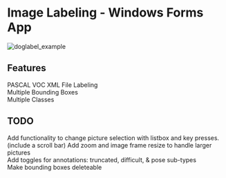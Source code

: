 # Image Labeling - Windows Forms App

![doglabel_example](https://user-images.githubusercontent.com/18463967/172060606-9f413d8d-1c18-4b01-8750-974eefeac082.png)

## Features

PASCAL VOC XML File Labeling <br>
Multiple Bounding Boxes <br>
Multiple Classes <br>

## TODO
Add functionality to change picture selection with listbox and key presses. (include a scroll bar)
Add zoom and image frame resize to handle larger pictures<br>
Add toggles for annotations: truncated, difficult, & pose sub-types <br>
Make bounding boxes deleteable
